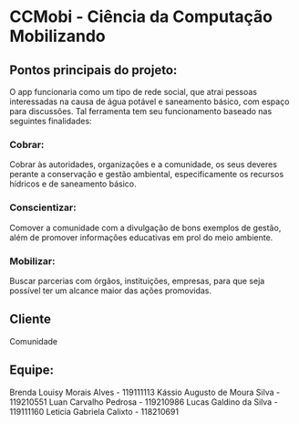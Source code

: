 # CCMobi - Ciência da Computação Mobilizando

## Pontos principais do projeto:

O app funcionaria como um tipo de rede social, que atrai pessoas interessadas na causa de água potável e saneamento básico, com espaço para discussões. Tal ferramenta tem seu funcionamento baseado nas seguintes finalidades:

### Cobrar:
Cobrar às autoridades, organizações e a comunidade, os seus deveres perante a conservação e gestão ambiental, especificamente os recursos hídricos e de saneamento básico.

### Conscientizar:
Comover a comunidade com a divulgação de bons exemplos de gestão, além de promover informações educativas em prol do meio ambiente.

### Mobilizar: 
Buscar parcerias com órgãos, instituições, empresas, para que seja possível ter um alcance maior das ações promovidas. 

## Cliente
Comunidade

## Equipe:
Brenda Louisy Morais Alves - 119111113
Kássio Augusto de Moura Silva - 119210551
Luan Carvalho Pedrosa - 119210986
Lucas Galdino da Silva - 119111160
Leticia Gabriela Calixto - 118210691

